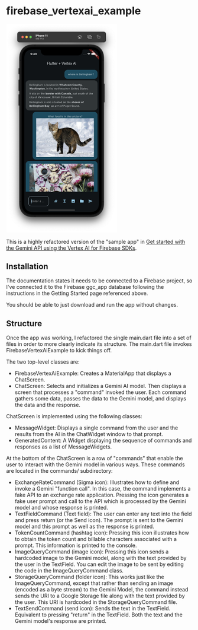 # firebase_vertexai_example

<img width="300px" src="example-screen.png">

This is a highly refactored version of the "sample app" in [Get started with the Gemini API using the Vertex AI for Firebase SDKs](https://firebase.google.com/docs/vertex-ai/get-started?platform=flutter). 

## Installation

The documentation states it needs to be connected to a Firebase project, so I've connected it to the Firebase ggc_app database following the instructions in the Getting Started page referenced above.

You should be able to just download and run the app without changes. 

## Structure

Once the app was working, I refactored the single main.dart file into a set of files in order to more clearly indicate its structure. The main.dart file invokes FirebaseVertexAiExample to kick things off.

The two top-level classes are:

* FirebaseVertexAiExample: Creates a MaterialApp that displays a ChatScreen.
* ChatScreen: Selects and initializes a Gemini AI model. Then displays a screen that processes a "command" invoked the user. Each command gathers some data, passes the data to the Gemini model, and displays the data and the response.

ChatScreen is implemented using the following classes:
* MessageWidget: Displays a single command from the user and the results from the AI in the ChatWidget window to that prompt.
* GeneratedContent: A Widget displaying the sequence of commands and responses as a list of MessageWidgets.

At the bottom of the ChatScreen is a row of "commands" that enable the user to interact with the Gemini model in various ways. These commands are located in the commands/ subdirectory:

* ExchangeRateCommand (Sigma icon): Illustrates how to define and invoke a Gemini "function call". In this case, the command implements a fake API to an exchange rate application. Pressing the icon generates a fake user prompt and call to the API which is processed by the Gemini model and whose response is printed.
* TextFieldCommand (Text field): The user can enter any text into the field and press return (or the Send icon). The prompt is sent to the Gemini model and this prompt as well as the response is printed.
* TokenCountCommand (hashtag icon): Pressing this icon illustrates how to obtain the token count and billable characters associated with a prompt. This information is printed to the console.
* ImageQueryCommand (image icon): Pressing this icon sends a hardcoded image to the Gemini model, along with the text provided by the user in the TextField. You can edit the image to be sent by editing the code in the ImageQueryCommand class. 
* StorageQueryCommand (folder icon): This works just like the ImageQueryCommand, except that rather than sending an image (encoded as a byte stream) to the Gemini Model, the command instead sends the URI to a Google Storage file along with the text provided by the user. This URI is hardcoded in the StorageQueryCommand file.
* TextSendCommand (send icon): Sends the text in the TextField. Equivalent to pressing "return" in the TextField. Both the text and the Gemini model's response are printed.
